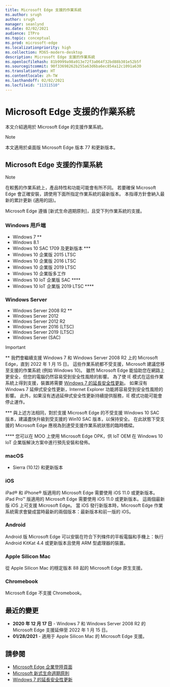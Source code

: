 ```yaml
---
title: Microsoft Edge 支援的作業系統
ms.author: srugh
author: srugh
manager: seanlynd
ms.date: 02/02/2021
audience: ITPro
ms.topic: conceptual
ms.prod: microsoft-edge
ms.localizationpriority: high
ms.collection: M365-modern-desktop
description: Microsoft Edge 支援的作業系統
ms.openlocfilehash: 81b9999a98a913e72f3a064f32bd88b301e52b5f
ms.sourcegitcommit: 90f33698262b255a63d6ba6ec854a12c1091a630
ms.translationtype: HT
ms.contentlocale: zh-TW
ms.lasthandoff: 02/02/2021
ms.locfileid: "11311510"
---
```

# Microsoft Edge 支援的作業系統

本文介紹適用於 Microsoft Edge 的支援作業系統。

> [!NOTE]
> 本文適用於桌面版 Microsoft Edge 版本 77 和更新版本。

## Microsoft Edge 支援的作業系統

> [!NOTE]
> 在較舊的作業系統上，產品特性和功能可能會有所不同。 若要確保 Microsoft Edge 會正確安裝，請使用下面所指定作業系統的最新版本。 本指導方針會納入最新的累計更新 (適用的話)。

Microsoft Edge 遵循 [新式生命週期原則]，且受下列作業系統的支援。

### Windows 用戶端

- Windows 7 **
- Windows 8.1
- Windows 10 SAC 1709 及更新版本 ***
- Windows 10 企業版 2015 LTSC
- Windows 10 企業版 2016 LTSC
- Windows 10 企業版 2019 LTSC
- Windows 10 企業版多工作
- Windows 10 IoT 企業版 SAC ****
- Windows 10 IoT 企業版 2019 LTSC ****

### Windows Server

- Windows Server 2008 R2 **
- Windows Server 2012
- Windows Server 2012 R2
- Windows Server 2016 (LTSC)
- Windows Server 2019 (LTSC)
- Windows Server (SAC)

> [!IMPORTANT]
> ** 我們會繼續支援 Windows 7 和 Windows Server 2008 R2 上的 Microsoft Edge，直到 2022 年 1 月 15 日。 這些作業系統都不受支援，Microsoft 建議您移至支援的作業系統 (例如 Windows 10)。 雖然 Microsoft Edge 能協助您在網路上更安全，但您的電腦仍然容易受到安全性風險的影響。 為了使 IE 模式在這些作業系統上得到支援，裝置將需要 [Windows 7 的延長安全性更新](https://support.microsoft.com/help/4527878/faq-about-extended-security-updates-for-windows-7)。 如果沒有 Windows 7 延伸式安全性更新，Internet Explorer 功能將容易受到安全性風險的影響。 此外，如果沒有透過延伸式安全性更新持續提供服務，IE 模式功能可能會停止運作。  
>
> *** 與上述方法相同，對於支援 Microsoft Edge 的不受支援 Windows 10 SAC 版本，建議盡快升級到受支援的 Win10 SAC 版本，以保持安全。 在此狀態下受支援的 Microsoft Edge 應視為到達受支援作業系統狀態的臨時橋樑。
>
> **** 您可以在 MOO 上使用 Microsoft Edge OPK，供 loT OEM 在 Windows 10 IoT 企業版解決方案中進行預先安裝和發佈。

### macOS

- Sierra (10.12) 和更新版本

### iOS

iPad&reg; 和 iPhone&reg; 版適用的 Microsoft Edge 需要使用 iOS 11.0 或更新版本。 iPad Pro&trade; 版適用的 Microsoft Edge 需要使用 iOS 11.0 或更新版本。 這兩個最新版 iOS 上可支援 Microsoft Edge。 當 iOS 發行新版本時，Microsoft Edge 作業系統需求會變成當時最新的兩個版本：最新版本和前一版的 iOS。

### Android

Android 版 Microsoft Edge 可以安裝在符合下列條件的平板電腦和手機上：執行 Android KitKat 4.4 或更新版本且使用 ARM 型處理器的裝置。

### Apple Silicon Mac

從 Apple Silicon Mac 的穩定版本 88 起的 Microsoft Edge 原生支援。

### Chromebook

Microsoft Edge 不支援 Chromebook。

## 最近的變更

- **2020 年 12 月 17 日** - Windows 7 和 Windows Server 2008 R2 的 Microsoft Edge 支援延伸至 2022 年 1 月 15 日。
- **01/28/2021** - 適用于 Apple Silicon Mac 的 Microsoft Edge 支援。

## 請參閱

- [Microsoft Edge 企業登陸頁面](https://aka.ms/EdgeEnterprise)
- [Microsoft 新式生命週期原則](https://support.microsoft.com/help/30881/modern-lifecycle-policy)
- [Windows 7 的延長安全性更新](https://support.microsoft.com/help/4527878/faq-about-extended-security-updates-for-windows-7)
